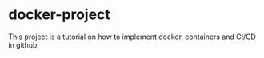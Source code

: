 # docker-project
This project is a tutorial on how to implement docker, containers and CI/CD in github.
